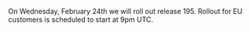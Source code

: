 On Wednesday, February 24th we will roll out release 195. Rollout for EU customers is scheduled to start at 9pm UTC.
